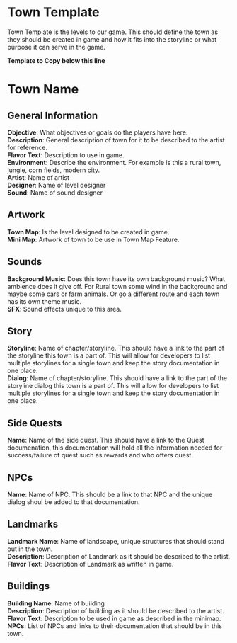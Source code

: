 # Town Template  

Town Template is the levels to our game. This should define the town as they should be created in game and how it fits into the storyline or what purpose it can serve in the game. 

__Template to Copy below this line__ 
# Town Name

## General Information
**Objective**: What objectives or goals do the players have here.  
**Description**: General description of town for it to be described to the artist for reference.  
**Flavor Text**: Description to use in game.  
**Environment**: Describe the environment. For example is this a rural town, jungle, corn fields, modern city.   
**Artist**: Name of artist  
**Designer**: Name of level designer  
**Sound**: Name of sound designer  

## Artwork
**Town Map**: Is the level designed to be created in game.  
**Mini Map**: Artwork of town to be use in Town Map Feature.  

## Sounds
**Background Music**: Does this town have its own background music? What ambience does it give off. For Rural town some wind in the background and maybe some cars or farm animals. Or go a different route and each town has its own theme music.  
**SFX**: Sound effects unique to this area.   

## Story 
**Storyline**: Name of chapter/storyline. This should have a link to the part of the storyline this town is a part of. This will allow for developers to list multiple storylines for a single town and keep the story documentation in one place.  
**Dialog**: Name of chapter/storyline. This should have a link to the part of the storyline dialog this town is a part of. This will allow for developers to list multiple storylines for a single town and keep the story documentation in one place.  

## Side Quests
**Name**: Name of the side quest.  This should have a link to the Quest documenation, this documentation will hold all the information needed for success/failure of quest such as rewards and who offers quest.  

## NPCs
**Name**: Name of NPC. This should be a link to that NPC and the unique dialog shoul be added to that documentation.  

## Landmarks
**Landmark Name**:  Name of landscape, unique structures that should stand out in the town.   
**Description**: Description of Landmark as it should be described to the artist.   
**Flavor Text**: Description of Landmark as written in game.  

## Buildings
**Building Name**: Name of building  
**Description**: Description of building as it should be described to the artist.  
**Flavor Text**: Description to be used in game as described in the minimap.  
**NPCs**:  List of NPCs and links to their documentation that should be in this town.  
